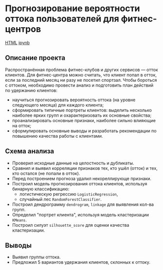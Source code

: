 
# Прогнозирование вероятности оттока пользователей для фитнес-центров

[HTML](https://github.com/markegoldberg/yandex-studies-projects/blob/main/Research%20of%20the%20public%20catering%20market%20in%20Moscow/pr9_html.html)     [ipynb](https://github.com/markegoldberg/yandex-studies-projects/blob/main/Research%20of%20the%20public%20catering%20market%20in%20Moscow/pr9_catering_moscow.ipynb)

## Описание проекта

Распространённая проблема фитнес-клубов и других сервисов — отток клиентов. Для фитнес-центра можно считать, что клиент попал в отток, если за последний месяц ни разу не посетил спортзал. Чтобы бороться с оттоком, необходимо провести анализ и подготовить план действий по удержанию клиентов:
- научиться прогнозировать вероятность оттока (на уровне следующего месяца) для каждого клиента;
- сформировать типичные портреты клиентов: выделить несколько наиболее ярких групп и охарактеризовать их основные свойства;
- проанализировать основные признаки, наиболее сильно влияющие на отток; 
- сформулировать основные выводы и разработать рекомендации по повышению качества работы с клиентами.

## Схема анализа

- Проверил исходные данные на целостность и дубликаты. 
- Сравнил и выявил корреляции признаков тех, кто ушёл (отток) и тех, кто остался (не попали в отток).
- Перед построением прогноза удалил некореллирующе признаки.
- Построил модель прогнозирования оттока клиентов, используя бинарную классификацию:
  - логистическую регрессию `LogisticRegression`,
  - случайный лес `RandomForestClassifier`.
- Построил дендрограмму `dendrogram`, `linkage` для выявления кол-ва групп.
- Определил "портрет клиента", используя модель кластеризации `KMeans`.
- Построил силуэт `silhouette_score` для оценки качества кластеризации.

## Выводы
- Выявил группы оттока.
- Предложил 5 вариантов удержания клиентов, склонных к оттоку.
